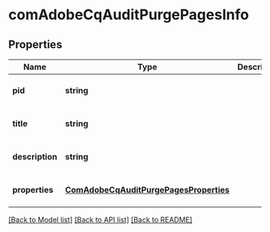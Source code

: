 # comAdobeCqAuditPurgePagesInfo

## Properties
Name | Type | Description | Notes
------------ | ------------- | ------------- | -------------
**pid** | **string** |  | [optional] [default to null]
**title** | **string** |  | [optional] [default to null]
**description** | **string** |  | [optional] [default to null]
**properties** | [**ComAdobeCqAuditPurgePagesProperties**](ComAdobeCqAuditPurgePagesProperties.md) |  | [optional] [default to null]

[[Back to Model list]](../README.md#documentation-for-models) [[Back to API list]](../README.md#documentation-for-api-endpoints) [[Back to README]](../README.md)


